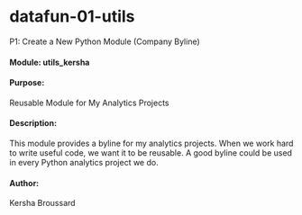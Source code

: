 # datafun-01-utils
P1: Create a New Python Module (Company Byline)

#### Module: utils_kersha

#### Purpose: 
Reusable Module for My Analytics Projects

#### Description: 
This module provides a byline for my analytics projects. 
When we work hard to write useful code, we want it to be reusable.
A good byline could be used in every Python analytics project we do.

#### Author:
Kersha Broussard
